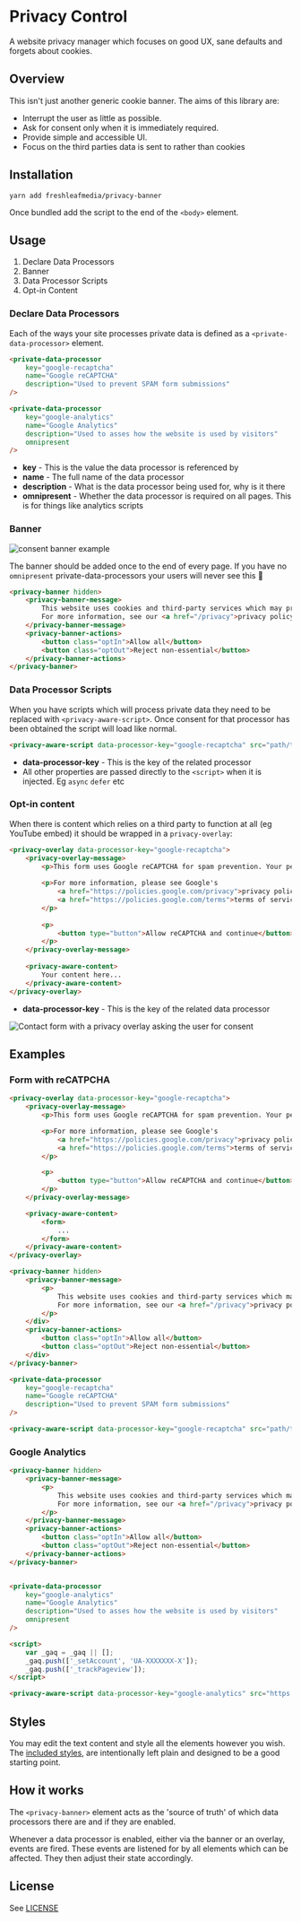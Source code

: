# Privacy Control

A website privacy manager which focuses on good UX, sane defaults and forgets about cookies.


## Overview

This isn't just another generic cookie banner. The aims of this library are:

- Interrupt the user as little as possible.
- Ask for consent only when it is immediately required.
- Provide simple and accessible UI.
- Focus on the third parties data is sent to rather than cookies


## Installation

```
yarn add freshleafmedia/privacy-banner
```

Once bundled add the script to the end of the `<body>` element.


## Usage

1. Declare Data Processors
2. Banner
3. Data Processor Scripts
4. Opt-in Content


### Declare Data Processors

Each of the ways your site processes private data is defined as a `<private-data-processor>` element.

```html
<private-data-processor
    key="google-recaptcha"
    name="Google reCAPTCHA"
    description="Used to prevent SPAM form submissions"
/>
```

```html
<private-data-processor
    key="google-analytics"
    name="Google Analytics"
    description="Used to asses how the website is used by visitors"
    omnipresent
/>
```

- **key** - This is the value the data processor is referenced by
- **name** - The full name of the data processor
- **description** - What is the data processor being used for, why is it there
- **omnipresent** - Whether the data processor is required on all pages. This is for things like analytics scripts



### Banner

![consent banner example](assets/banner.png)

The banner should be added once to the end of every page. If you have no `omnipresent` private-data-processors your users will never see this :tada:

```html
<privacy-banner hidden>
    <privacy-banner-message>
        This website uses cookies and third-party services which may process your personal information.
        For more information, see our <a href="/privacy">privacy policy</a>.
    </privacy-banner-message>
    <privacy-banner-actions>
        <button class="optIn">Allow all</button>
        <button class="optOut">Reject non-essential</button>
    </privacy-banner-actions>
</privacy-banner>
```


### Data Processor Scripts

When you have scripts which will process private data they need to be replaced with `<privacy-aware-script>`.
Once consent for that processor has been obtained the script will load like normal.

```html
<privacy-aware-script data-processor-key="google-recaptcha" src="path/to/your/script.js" async />
```

- **data-processor-key** - This is the key of the related processor
- All other properties are passed directly to the `<script>` when it is injected. Eg `async` `defer` etc


### Opt-in content

When there is content which relies on a third party to function at all (eg YouTube embed) it should be wrapped in a `privacy-overlay`:

```html
<privacy-overlay data-processor-key="google-recaptcha">
    <privacy-overlay-message>
        <p>This form uses Google reCAPTCHA for spam prevention. Your permission is required to activate it as information may be shared with Google.</p>
        
        <p>For more information, please see Google's
            <a href="https://policies.google.com/privacy">privacy policy</a> and
            <a href="https://policies.google.com/terms">terms of service</a>.
        </p>
        
        <p>
            <button type="button">Allow reCAPTCHA and continue</button>
        </p>
    </privacy-overlay-message>
    
    <privacy-aware-content>
        Your content here...
    </privacy-aware-content>
</privacy-overlay>
```

- **data-processor-key** - This is the key of the related data processor

![Contact form with a privacy overlay asking the user for consent](assets/overlay.png)


## Examples

### Form with reCATPCHA

```html
<privacy-overlay data-processor-key="google-recaptcha">
    <privacy-overlay-message>
        <p>This form uses Google reCAPTCHA for spam prevention. Your permission is required to activate it as information may be shared with Google.</p>

        <p>For more information, please see Google's
            <a href="https://policies.google.com/privacy">privacy policy</a> and
            <a href="https://policies.google.com/terms">terms of service</a>.
        </p>

        <p>
            <button type="button">Allow reCAPTCHA and continue</button>
        </p>
    </privacy-overlay-message>

    <privacy-aware-content>
        <form>
            ...
        </form>
    </privacy-aware-content>
</privacy-overlay>

<privacy-banner hidden>
    <privacy-banner-message>
        <p>
            This website uses cookies and third-party services which may process your personal information.
            For more information, see our <a href="/privacy">privacy policy</a>.
        </p>
    </div>
    <privacy-banner-actions>
        <button class="optIn">Allow all</button>
        <button class="optOut">Reject non-essential</button>
    </div>
</privacy-banner>

<private-data-processor
    key="google-recaptcha"
    name="Google reCAPTCHA"
    description="Used to prevent SPAM form submissions"
/>

<privacy-aware-script data-processor-key="google-recaptcha" src="path/to/recaptcha.js" />
```

### Google Analytics

```html
<privacy-banner hidden>
    <privacy-banner-message>
        <p>
            This website uses cookies and third-party services which may process your personal information.
            For more information, see our <a href="/privacy">privacy policy</a>.
        </p>
    </privacy-banner-message>
    <privacy-banner-actions>
        <button class="optIn">Allow all</button>
        <button class="optOut">Reject non-essential</button>
    </privacy-banner-actions>
</privacy-banner>


<private-data-processor
    key="google-analytics"
    name="Google Analytics"
    description="Used to asses how the website is used by visitors"
    omnipresent
/>

<script>
    var _gaq = _gaq || [];
    _gaq.push(['_setAccount', 'UA-XXXXXXX-X']);
    _gaq.push(['_trackPageview']);
</script>

<privacy-aware-script data-processor-key="google-analytics" src="https://ssl.google-analytics.com/ga.js" />
```


## Styles

You may edit the text content and style all the elements however you wish.
The [included styles](src/styles.scss), are intentionally left plain and designed to be a good starting point.


## How it works

The `<privacy-banner>` element acts as the 'source of truth' of which data processors there are and if they are enabled.

Whenever a data processor is enabled, either via the banner or an overlay, events are fired. These events are listened
for by all elements which can be affected. They then adjust their state accordingly.


## License

See [LICENSE](LICENSE)
